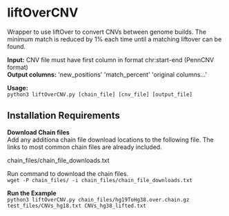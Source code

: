 # liftOverCNV
Wrapper to use liftOver to convert CNVs between genome builds.  The minimum match is reduced by 1% each time until a matching liftover can be found.  

**Input:** CNV file must have first column in format chr:start-end (PennCNV format)  
**Output columns:** 'new_positions'  'match_percent' 'original columns...'

**Usage:**  
`python3 liftOverCNV.py [chain_file] [cnv_file] [output_file]`

    
## Installation Requirements

**Download Chain files**  
Add any additiona chain file download locations to the following file.  The links to most common chain files are already included. 

chain_files/chain_file_downloads.txt  
 
Run command to download the chain files.  
`wget -P chain_files/ -i chain_files/chain_file_downloads.txt`

**Run the Example**  
`python3 liftOverCNV.py chain_files/hg19ToHg38.over.chain.gz test_files/CNVs_hg18.txt CNVs_hg38_lifted.txt`

